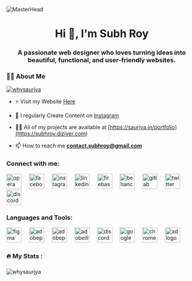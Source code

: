 ![MasterHead](https://subhroy.diziver.com/assets/imgs/opengraph.png)
<h1 align="center">Hi 👋, I'm Subh Roy</h1>
<h3 align="center">A passionate web designer who loves turning ideas into beautiful, functional, and user-friendly websites.</h3>

###

<h3 align="left">👩‍💻  About Me</h3>

<p align="left"> <a href="https://twitter.com/whysaurjya" target="blank"><img src="https://img.shields.io/twitter/follow/whysaurjya?logo=twitter&style=for-the-badge" alt="whysaurjya" /></a> </p>

- ⚡ Visit my Website [Here](https://subhroy.diziver.com)

- 📝 I regularly Create Content on [Instagram](https://www.instagram.com/subhxroy)

- 👨‍💻 All of my projects are available at [https://saurjya.in/portfolio](https://subhroy.diziver.com)

- 📫 How to reach me **contact.subhroy@gmail.com**

<h3 align="left">Connect with me:</h3>
<div align="left">
  <img src="https://cdn.jsdelivr.net/gh/devicons/devicon/icons/opera/opera-original.svg" height="40" alt="opera logo"  />
  <img width="12" />
  <img src="https://cdn.simpleicons.org/facebook/1877F2" height="40" alt="facebook logo"  />
  <img width="12" />
  <img src="https://skillicons.dev/icons?i=instagram" height="40" alt="instagram logo"  />
  <img width="12" />
  <img src="https://cdn.jsdelivr.net/gh/devicons/devicon/icons/linkedin/linkedin-original.svg" height="40" alt="linkedin logo"  />
  <img width="12" />
  <img src="https://cdn.jsdelivr.net/gh/devicons/devicon/icons/firebase/firebase-plain.svg" height="40" alt="firebase logo"  />
  <img width="12" />
  <img src="https://cdn.simpleicons.org/behance/1769FF" height="40" alt="behance logo"  />
  <img width="12" />
  <img src="https://cdn.jsdelivr.net/gh/devicons/devicon/icons/gitlab/gitlab-original.svg" height="40" alt="gitlab logo"  />
  <img width="12" />
  <img src="https://skillicons.dev/icons?i=twitter" height="40" alt="twitter logo"  />
   <img width="12" />
 <img src="https://cdn.simpleicons.org/discord/5865F2" height="40" alt="discord logo"  />
</div>

<h3 align="left">Languages and Tools:</h3>
<div align="left">
  <img src="https://cdn.jsdelivr.net/gh/devicons/devicon/icons/figma/figma-original.svg" height="40" alt="figma logo"  />
  <img width="12" />
  <img src="https://skillicons.dev/icons?i=ps" height="40" alt="adobephotoshop logo"  />
  <img width="12" />
  <img src="https://skillicons.dev/icons?i=pr" height="40" alt="adobepremierepro logo"  />
  <img width="12" />
  <img src="https://skillicons.dev/icons?i=ai" height="40" alt="adobeillustrator logo"  />
  <img width="12" />
  <img src="https://cdn.simpleicons.org/discord/5865F2" height="40" alt="discord logo"  />
  <img width="12" />
  <img src="https://cdn.jsdelivr.net/gh/devicons/devicon/icons/googlecloud/googlecloud-original.svg" height="40" alt="googlecloud logo"  />
  <img width="12" />
  <img src="https://cdn.jsdelivr.net/gh/devicons/devicon/icons/chrome/chrome-original.svg" height="40" alt="chrome logo"  />
  <img width="12" />
  <img src="https://skillicons.dev/icons?i=xd" height="40" alt="xd logo"  />
</div>


<h3 align="left">🔥   My Stats :</h3>


###
<p><img align="center" src="https://github-readme-stats.vercel.app/api/top-langs?username=whysaurjya&show_icons=true&locale=en&layout=compact" alt="whysaurjya" /></p>

